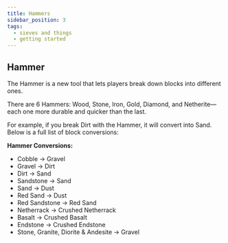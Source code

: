 ```yaml
---
title: Hammers
sidebar_position: 3
tags:
  - sieves and things
  - getting started
---
```


## Hammer

The Hammer is a new tool that lets players break down blocks into different ones.

There are 6 Hammers: Wood, Stone, Iron, Gold, Diamond, and Netherite—each one more durable and quicker than the last.

For example, if you break Dirt with the Hammer, it will convert into Sand. Below is a full list of block conversions:

**Hammer Conversions:**
- Cobble -> Gravel
- Gravel -> Dirt
- Dirt -> Sand
- Sandstone -> Sand
- Sand -> Dust
- Red Sand -> Dust
- Red Sandstone -> Red Sand
- Netherrack -> Crushed Netherrack
- Basalt -> Crushed Basalt
- Endstone -> Crushed Endstone
- Stone, Granite, Diorite & Andesite -> Gravel
